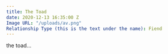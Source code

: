 ```yaml
---
title: The Toad
date: 2020-12-13 16:35:00 Z
Image URL: "/uploads/av.png"
Relationship Type (this is the text under the name): Fiend
---
```


the toad...